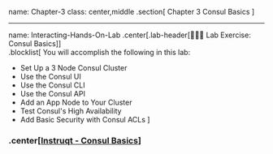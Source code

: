 name: Chapter-3
class: center,middle
.section[
Chapter 3
Consul Basics
]

---
name: Interacting-Hands-On-Lab
.center[.lab-header[👩🏽‍🔬 Lab Exercise: Consul Basics]]
<br>
.blocklist[
You will accomplish the following in this lab:

* Set Up a 3 Node Consul Cluster
* Use the Consul UI
* Use the Consul CLI
* Use the Consul API
* Add an App Node to Your Cluster
* Test Consul's High Availability
* Add Basic Security with Consul ACLs
]

### .center[<a href="https://instruqt.com/hashicorp/tracks/consul-basics" target="_blank">Instruqt - Consul Basics</a>]
